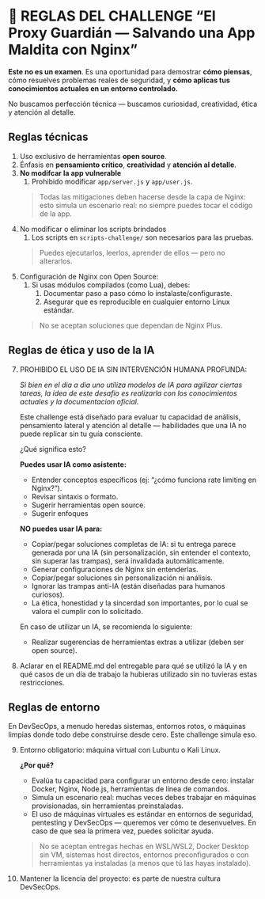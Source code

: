 # 📜 REGLAS DEL CHALLENGE “El Proxy Guardián — Salvando una App Maldita con Nginx”

**Este no es un examen**. Es una oportunidad para demostrar **cómo piensas**, cómo resuelves problemas reales de seguridad, y **cómo aplicas tus conocimientos actuales en un entorno controlado.**

No buscamos perfección técnica — buscamos curiosidad, creatividad, ética y atención al detalle.

## Reglas técnicas

1. Uso exclusivo de herramientas **open source**.
2. Énfasis en **pensamiento crítico**, **creatividad** y **atención al detalle**.
3. **No modifcar la app vulnerable**
   1. Prohibido modificar `app/server.js` y `app/user.js`.
   > Todas las mitigaciones deben hacerse desde la capa de Nginx: esto simula un escenario real: no siempre puedes tocar el código de la app.
4. No modificar o eliminar los scripts brindados
   1. Los scripts en `scripts-challenge/` son necesarios para las pruebas.
   > Puedes ejecutarlos, leerlos, aprender de ellos — pero no alterarlos.
5. Configuración de Nginx con Open Source:
   1. Si usas módulos compilados (como Lua), debes:
      1. Documentar paso a paso cómo lo instalaste/configuraste.
      2. Asegurar que es reproducible en cualquier entorno Linux estándar.
   > No se aceptan soluciones que dependan de Nginx Plus.

## Reglas de ética y uso de la IA

7. PROHIBIDO EL USO DE IA SIN INTERVENCIÓN HUMANA PROFUNDA:

    *Si bien en el dia a dia uno utiliza modelos de IA para agilizar ciertas tareas, la idea de este desafio es realizarla con los conocimientos actuales y la documentacion oficial.*

    Este challenge está diseñado para evaluar tu capacidad de análisis, pensamiento lateral y atención al detalle — habilidades que una IA no puede replicar sin tu guía consciente.

    ¿Qué significa esto?

    **Puedes usar IA como asistente:**
    - Entender conceptos específicos (ej: “¿cómo funciona rate limiting en Nginx?”).
    - Revisar sintaxis o formato.
    - Sugerir herramientas open source.
    - Sugerir enfoques

    **NO puedes usar IA para:**
    - Copiar/pegar soluciones completas de IA: si tu entrega parece generada por una IA (sin personalización, sin entender el contexto, sin superar las trampas), será invalidada automáticamente.
    - Generar configuraciones de Nginx sin entenderlas.
    - Copiar/pegar soluciones sin personalización ni análisis.
    - Ignorar las trampas anti-IA (están diseñadas para humanos curiosos).
    - La ética, honestidad y la sincerdad son importantes, por lo cual se valora el cumplir con lo solicitado.

    En caso de utilizar un IA, se recomienda lo siguiente:
    - Realizar sugerencias de herramientas extras a utilizar (deben ser open source).
8. Aclarar en el README.md del entregable para qué se utilizó la IA y en qué casos de un día de trabajo la hubieras utilizado sin no tuvieras estas restricciones.
<!-- 9. Documentar el proceso, NO SOLO TU RESULTADO
En tu README.md, explica:
Qué intentaste.
Qué falló y por qué.
Cómo llegaste a tu solución.
→ Valoramos el proceso de pensamiento más que la solución perfecta. -->

## Reglas de entorno

En DevSecOps, a menudo heredas sistemas, entornos rotos, o máquinas limpias donde todo debe construirse desde cero. Este challenge simula eso.

9. Entorno obligatorio: máquina virtual con Lubuntu o Kali Linux.

    **¿Por qué?**

    - Evalúa tu capacidad para configurar un entorno desde cero: instalar Docker, Nginx, Node.js, herramientas de línea de comandos.
    - Simula un escenario real: muchas veces debes trabajar en máquinas provisionadas, sin herramientas preinstaladas.
    - El uso de máquinas virtuales es estándar en entornos de seguridad, pentesting y DevSecOps — queremos ver cómo te desenvuelves. En caso de que sea la primera vez, puedes solicitar ayuda.
    > No se aceptan entregas hechas en WSL/WSL2, Docker Desktop sin VM, sistemas host directos, entornos preconfigurados o con herramientas ya instaladas (a menos que tú las hayas instalado).
10.  Mantener la licencia del proyecto: es parte de nuestra cultura DevSecOps.